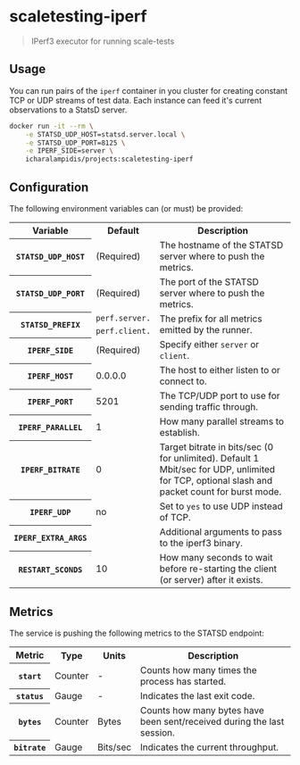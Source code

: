 # scaletesting-iperf
> IPerf3 executor for running scale-tests

## Usage

You can run pairs of the `iperf` container in you cluster for creating constant TCP or UDP streams of test data. Each instance can feed it's current observations to a StatsD server.

```sh
docker run -it --rm \
    -e STATSD_UDP_HOST=statsd.server.local \
    -e STATSD_UDP_PORT=8125 \
    -e IPERF_SIDE=server \
    icharalampidis/projects:scaletesting-iperf
```

## Configuration

The following environment variables can (or must) be provided:

<table>
    <tr>
        <th>Variable</th>
        <th>Default</th>
        <th>Description</th>
    </tr>
    <tr>
        <th><code>STATSD_UDP_HOST</code></th>
        <td>(Required)</td>
        <td>The hostname of the STATSD server where to push the metrics.</td>
    </tr>
    <tr>
        <th><code>STATSD_UDP_PORT</code></th>
        <td>(Required)</td>
        <td>The port of the STATSD server where to push the metrics.</td>
    </tr>
    <tr>
        <th rowspan="2"><code>STATSD_PREFIX</code></th>
        <td><code>perf.server.</code></td>
        <td rowspan="2">The prefix for all metrics emitted by the runner.</td>
    </tr>
    <tr>
        <td><code>perf.client.</code></td>
    </tr>
    <tr>
        <th><code>IPERF_SIDE</code></th>
        <td>(Required)</td>
        <td>Specify either <code>server</code> or <code>client</code>.</td>
    </tr>
    <tr>
        <th><code>IPERF_HOST</code></th>
        <td>0.0.0.0</td>
        <td>The host to either listen to or connect to.</td>
    </tr>
    <tr>
        <th><code>IPERF_PORT</code></th>
        <td>5201</td>
        <td>The TCP/UDP port to use for sending traffic through.</td>
    </tr>
    <tr>
        <th><code>IPERF_PARALLEL</code></th>
        <td>1</td>
        <td>How many parallel streams to establish.</td>
    </tr>
    <tr>
        <th><code>IPERF_BITRATE</code></th>
        <td>0</td>
        <td>Target bitrate in bits/sec (0 for unlimited). Default 1 Mbit/sec for UDP, unlimited for TCP, optional slash and packet count for burst mode.</td>
    </tr>
    <tr>
        <th><code>IPERF_UDP</code></th>
        <td>no</td>
        <td>Set to <code>yes</code> to use UDP instead of TCP.</td>
    </tr>
    <tr>
        <th><code>IPERF_EXTRA_ARGS</code></th>
        <td></td>
        <td>Additional arguments to pass to the iperf3 binary.</td>
    </tr>
    <tr>
        <th><code>RESTART_SCONDS</code></th>
        <td>10</td>
        <td>How many seconds to wait before re-starting the client (or server) after it exists.</td>
    </tr>
</table>

## Metrics

The service is pushing the following metrics to the STATSD endpoint:

<table>
    <tr>
        <th>Metric</th>
        <th>Type</th>
        <th>Units</th>
        <th>Description</th>
    </tr>
    <tr>
        <th><code>start</code></th>
        <td>Counter</td>
        <td>-</td>
        <td>Counts how many times the process has started.</td>
    </tr>
    <tr>
        <th><code>status</code></th>
        <td>Gauge</td>
        <td>-</td>
        <td>Indicates the last exit code.</td>
    </tr>
    <tr>
        <th><code>bytes</code></th>
        <td>Counter</td>
        <td>Bytes</td>
        <td>Counts how many bytes have been sent/received during the last session.</td>
    </tr>
    <tr>
        <th><code>bitrate</code></th>
        <td>Gauge</td>
        <td>Bits/sec</td>
        <td>Indicates the current throughput.</td>
    </tr>
</table>
